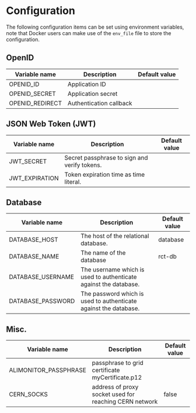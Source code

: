 # Configuration
The following configuration items can be set using environment variables, note that Docker users can make use of the `env_file` file to store the configuration.

## OpenID
| Variable name | Description | Default value |
|---------------|-------------|---------------|
| OPENID_ID | Application ID | |
| OPENID_SECRET | Application secret | |
| OPENID_REDIRECT | Authentication callback | |

## JSON Web Token (JWT)
| Variable name | Description | Default value |
|---------------|-------------|---------------|
| JWT_SECRET | Secret passphrase to sign and verify tokens. | |
| JWT_EXPIRATION | Token expiration time as time literal. | |

## Database
| Variable name | Description | Default value |
|---------------|-------------|---------------|
| DATABASE_HOST | The host of the relational database. | database |
| DATABASE_NAME | The name of the database | rct-db |
| DATABASE_USERNAME | The username which is used to authenticate against the database. |  |
| DATABASE_PASSWORD | The password which is used to authenticate against the database. |  |

## Misc.
| Variable name | Description | Default value |
|---------------|-------------|---------------|
| ALIMONITOR_PASSPHRASE | passphrase to grid certificate myCertificate.p12 | |
| CERN_SOCKS | address of proxy socket used for reaching CERN network | false |
